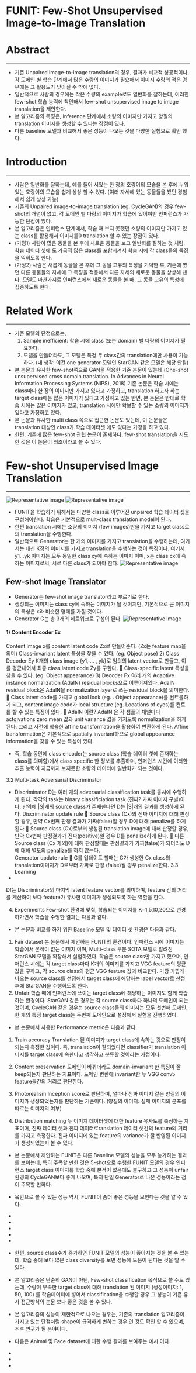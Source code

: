 FUNIT: Few-Shot Unsupervised Image-to-Image Translation
=======================================================

# Abstract
----------

-	기존 Unpaired image-to-image translation의 경우, 결과가 비교적 성공적이나, 각 도메인 별 학습 단계에서 많은 수량의 이미지가 필요해서 이미지 수량의 적은 경우에는 그 활용도가 낮아질 수 밖에 없다.
-	일반적으로 사람의 경우에는 작은 수량의 example로도 일반화를 잘하는데, 이러한 few-shot 학습 능력에 착안해서 few-shot unsupervised image to image translation을 제안한다.
-	본 알고리즘의 특징은, inference 단계에서 소량의 이미지만 가지고 양질의 translation 이미지를 생성할 수 있다는 장점이 있다.
-	다른 baseline 모델과 비교해서 좋은 성능이 나오는 것을 다양한 실험으로 확인 했다.

# Introduction
--------------

-	사람은 일반화를 잘하는데, 예를 들어 서있는 한 장의 호랑이의 모습을 본 후에 누워있는 호랑이의 모습을 쉽게 상상 할 수 있다. (여러 자세에 있는 동물들을 봤던 경험해서 쉽게 상상 가능) 
-	기존의 Unpaired image-to-image translation (eg. CycleGAN)의 경우 few-shot의 개념이 없고, 각 도메인 별 다량의 이미지가 학습에 있어야만 인퍼런스가 가능한 단점이 있다.
-	본 알고리즘은 인퍼런스 단계에서, 학습 때 보지 못했던 소량의 이미지만 가지고 있는 class를 활용해서 이미지를0 translation 할 수 있는 장점이 있다.
-	(가정1) 사람이 많은 동물을 본 후에 새로운 동물을 보고 일반화를 잘하는 것 처럼, 학습 데이터 셋에 도 가급적 많은 class를 포함시켜서 학습 시에 각 class들의 특징을 익히도록 한다.
-	(가정2) 사람은 새롭게 동물을 본 후에 그 동물 고유의 특징을 기억한 후, 기존에 봤던 다른 동물들의 자세에 그 특징을 적용해서 다른 자세의 새로운 동물을 상상해 낸다. 모델도 마찬가지로 인퍼런스에서 새로운 동물을 볼 때, 그 동물 고유의 특성에 집중하도록 한다.


# Related Work
--------------

-	기존 모델의 단점으로는,  
    1)	Sample inefficient: 학습 시에 class (또는 domain) 별 다량의 이미지가 필요하다.
    2)	모델을 만들더라도, 그 모델은 특정 두 class간의 translation에만 사용이 가능하다.
      (내 생각: 이건 one generator 모델인 StarGAN 같은 모델은 해당 안됨)
-	본 논문과 유사한 few-shot쪽으로 GAN을 적용한 기존 논문이 있는데 (One-shot unsupervised cross domain translation. In Advances in Neural Information Processing Systems (NIPS), 2018) 기존 논문은 학습 시에는 class마다 한 장의 이미지만 가지고 있다고 가정하고, translation 하고자 하는 target class에는 많은 이미지가 있다고 가정하고 있는 반면, 본 논문은 반대로 학습 시에는 많은 이미지가 있고, translation 시에만 확보할 수 있는 소량의 이미지가 있다고 가정하고 있다.
-	본 논문과 유사한 multi class 쪽으로 접근한 논문도 있는데, 이 논문들은 translation 대상인 class가 학습 데이터셋 에도 있다는 가정을 하고 있다.   
-	한편, 기존에 많은 few-shot 관련 논문이 존재하나, few-shot translation을 시도한 것은 이 논문이 최초이라고 볼 수 있다.


#	Few-shot Unsupervised Image Translation
-----------------------------------------
![Representative image](https://github.com/jis478/Paper_review/blob/master/imgs/funit/1.jpg)
![Representative image](https://github.com/jis478/Paper_review/blob/master/imgs/funit/2.jpg.png)


-	FUNIT을 학습하기 위해서는 다양한 class로 이루어진 unpaired 학습 데이터 셋을 구성해야한다. 학습은 기본적으로 mult-class translation model이 된다.
-	한편 translation 시에는 소량의 이미지 (few images)만을 가지고 target class로의 translation을 수행한다. 
-	일반적으로 Generator는 한 개의 이미지를 가지고 translation을 수행하는데, 여기서는 대신 K장의 이미지를 가지고 translation을 수행하는 것이 특징이다. 여기서 y1…yk 이미지는 모두 동일한 class cy에 속하는 이미지 이며, x는 class cx에 속하는 이미지로써, 서로 다른 class가 되어야 한다.
    ![Representative image](https://github.com/jis478/Paper_review/blob/master/imgs/funit/3.jpg.png)

 
## Few-shot Image Translator

-	Generator는 few-shot image translator라고 부르기로 한다.
-	생성되는 이미지는 class cy에 속하는 이미지가 될 것이지만, 기본적으로 큰 이미지의 특성은 x와 비슷한 형태를 가질 것이다.
-	Generator G는 총 3개의 네트워크로 구성이 된다. 
    ![Representative image](https://github.com/jis478/Paper_review/blob/master/imgs/funit/4.jpg.png)

 
#### 1)	Content Encoder Ex
Content image x를 content latent code Zx로 만들어준다. (Zx는 feature map을 의미)
     Class-invariant latent 특성을 찾을 수 있다. (eg. Object pose)
2)	Class Decoder Ey
K개의 class image {y1, … , yk}로 임의의 latent vector로 만들고, 이를 평균내어서 최종 class latent code Zy를 구한다.
	Class-specific latent 특성을 찾을 수 있다. (eg. Object appearance)
3)	Decoder Fx
여러 개의 Adaptive instance normalization (AdaIN) residual blocks으로 이루어져있다. AdaIN residual block은 AdaIN을 normalization layer로 쓰는 residual block을 의미한다.
	Class latent code를 가지고 global look (eg. . Object appearance)를 컨트롤하게 되고, content image code가 local structure (eg. Locations of eyes)를 컨트롤 할 수 있는 특징이 있다. 
	AdaIN 이란? AdaIN 은 각 샘플의 채널마다 actgivations zero mean 값과 unit variance 값을 가지도록 normalization을 하게 된다. 그리고 사전에 학습한 affine transformation을 활용하여 변환하게 된다. Affine transformation은 기본적으로 spatially invariant하므로 global appearance information을 찾을 수 있는 특성이 있다. 
-	즉, 학습 동안에 class encoder는 source class (학습 데이터 셋에 존재하는 class를 의미함)에서 class specific 한 정보를 추출하며, 인퍼런스 시간에 이러한 추출 능력이 지금까지 보지못한 소량의 데이터에 일반화가 되는 것이다.


3.2	Multi-task Adversarial Discriminator
-	Discriminator D는 여러 개의 adversarial classification task를 동시에 수행하게 된다. 각각의 task는 binary classificiation task (진짜? 가짜 이미지 구별)이다. 만약에 |S|개의 source class가 존재한다면 D는 |S|개의 결과를 생성하게 된다.
       Discriminator update rule 
	Source class (Cx)의 진짜 이미지에 대해 판정할 경우, 만약 Cx번째 판정 결과가 가짜(false)일 경우 D에 대해 penalize를 하게 된다
	Source class (Cx)로부터 생성된 translation image에 대해 판정할 경우, 만약 Cx번째 판정결과가 진짜(positive)일 경우 D를 penalize하게 된다. 
	다른 Source class (Cx 제외)에 대해 판정할때는 판정결과가 가짜(false)가 되더라도 D에 대해 별도의 penalize를 하지 않는다.   
Generator update rule
	G를 업데이트 할때는 G가 생성한 Cx class의 translation이미지가 D로부터 가짜로 판정 (false)될 경우 penalize한다. 
3.3	Learning
-	  
 
 
Df는 Discriminator의 마지막 latent feature vector를 의미하며, feature 간의 거리를 계산하여 보다 feature가 유사한 이미지가 생성되도록 하는 역할을 한다. 


4.	Experiments
Few-shot 환경에 맞춰, 학습되는 이미지를 K=1,5,10,20으로 변경하가면서 학습을 수행한 결과는 다음과 같다.
 

-	본 논문과 비교를 하기 위한 Baseline 모델 및 데이터 셋 환경은 다음과 같다.
1)	Fair dataset
본 논문에서 제안하는 FUNIT의 환경이다. 인퍼런스 시에 이미지는 학습에서 본적이 없는 이미지 이며, Multi-class 부분 SOTA 모델로 알려진 StarGAN 모델을 확장해서 실험하였다. 학습은 source class만 가지고 했으며, 인퍼런스 시에는 각 target class마다 K개의 이미지를 가지고 VGG feature의 평균값을 구하고, 각 source class의 평균 VGG feature 값과 비교한다. 가장 가깝게 나오는 source class를 선정해서 target class에 해당하는 label vector로 선정 후에 StarGAN을 수행하도록 한다.
2)	Unfair
학습 때에 인퍼런스에 쓰이는 target class에 해당하는 이미지도 함께 학습하는 환경이다. StarGAN 같은 경우는 각 source class마다 하나의 도메인이 되는 것이며, CycleGAN 같은 경우는 source class들의 이미지는 모두 첫번째 도메인, 한 개의 특정 target class는 두번째 도메인으로 설정해서 실험을 진행하였다.
-	본 논문에서 사용한 Performance metric은 다음과 같다.
1)	Train accuracy
Translation 된 이미지가 target class에 속하는 것으로 판정이 되는지 측정한 값이다. 즉, translation이 잘되었다면 classifier가 translation 이미지를 target class에 속한다고 생각하고 분류할 것이라는 가정이다.
2)	Content preservation
도메인이 바뀌더라도 domain-invariant 한 특징이 잘 keep되는지 판단하는 지표이다. 도메인 변환에 invariant한 두 VGG conv5 feature들간의 거리로 판단한다.
3)	Photorealism
Inception score로 판단하며, 얼마나 진짜 이미지 같은 양질의 이미지가 생성되었는지를 판단하는 기준이다. (양질의 이미지: 실제 이미지의 분포를 따르는 이미지의 여부)
 
4)	Distribution matching
두 이미지 데이터셋에 대한 feature 유사도를 측정하는 지표이며, 진짜 데이터 셋과 진짜 데이터로ranslation 데이터 셋간의 feature의 거리를 가지고 측정한다. 진짜 이미지에 있는 feature의 variance가 잘 반영된 이미지가 생성되었는지 볼 수 있다. 
-	본 논문에서 제안하는 FUNIT은 다른 Baseline 모델의 성능을 모두 능가하는 결과를 보이는데, 특히 주목할 만한 것은 5-shot으로 수행한 FUNIT 모델의 경우 인퍼런스 target class 이미지를 학습 중에 본적이 없음에도 불구하고 그 성능이 unfair 환경의 CycleGAN보다 좋게 나오며, 특히 단일 Generator로 나온 성능이라는 점이 주목할 만하다.
 
 





-	육안으로 볼 수 있는 성능 역시, FUNIT이 좀더 좋은 성능을 보인다는 것을 알 수 있다.
 

-	
-	
-	
-	
-	
-	한편, source class수가 증가하면 FUNIT 모델의 성능이 좋아지는 것을 볼 수 있는데, 학습 중에 보다 많은 class diversity를 보면 성능에 도움이 된다는 것을 알 수 있다.
 
 
-	본 알고리즘은 단순히 GAN이 아닌, Few-shot classification 목적으로 쓸 수도 있는데, 수량이 부족한 target class에 대해 translation 된 이미지 (생성이미지: 1, 50, 100) 를 학습데이터에 넣어서 classification을 수행할 경우 그 성능이 기존 유사 접근방식의 논문 보다 좋은 것을 볼 수 있다. 
 

-	본 알고리즘의 성능이 제한적으로 나오는 경우는, 기존의 translation 알고리즘이 가지고 있는 단점처럼 shape이 급격하게 변하는 경우 인 것도 확인 할 수 있으며, 추후 연구가 될 분야이다.
 
-	다음은 Animal 및 Face dataset에 대한 수행 결과를 보여주는 예시 이다.
 

 




-	
-	
-	 


 
